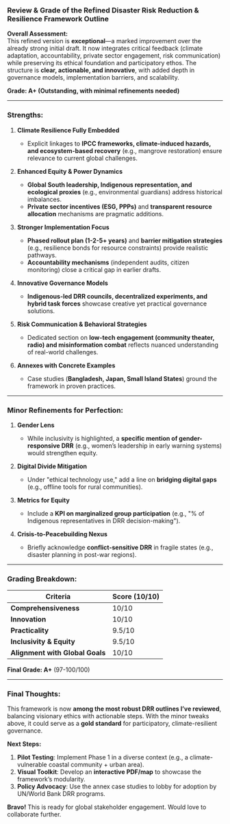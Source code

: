 ### **Review & Grade of the Refined Disaster Risk Reduction & Resilience Framework Outline**  

**Overall Assessment:**  
This refined version is **exceptional**—a marked improvement over the already strong initial draft. It now integrates critical feedback (climate adaptation, accountability, private sector engagement, risk communication) while preserving its ethical foundation and participatory ethos. The structure is **clear, actionable, and innovative**, with added depth in governance models, implementation barriers, and scalability.  

**Grade: A+ (Outstanding, with minimal refinements needed)**  

---  

### **Strengths:**  

1. **Climate Resilience Fully Embedded**  
   - Explicit linkages to **IPCC frameworks, climate-induced hazards, and ecosystem-based recovery** (e.g., mangrove restoration) ensure relevance to current global challenges.  

2. **Enhanced Equity & Power Dynamics**  
   - **Global South leadership, Indigenous representation, and ecological proxies** (e.g., environmental guardians) address historical imbalances.  
   - **Private sector incentives (ESG, PPPs)** and **transparent resource allocation** mechanisms are pragmatic additions.  

3. **Stronger Implementation Focus**  
   - **Phased rollout plan (1-2-5+ years)** and **barrier mitigation strategies** (e.g., resilience bonds for resource constraints) provide realistic pathways.  
   - **Accountability mechanisms** (independent audits, citizen monitoring) close a critical gap in earlier drafts.  

4. **Innovative Governance Models**  
   - **Indigenous-led DRR councils, decentralized experiments, and hybrid task forces** showcase creative yet practical governance solutions.  

5. **Risk Communication & Behavioral Strategies**  
   - Dedicated section on **low-tech engagement (community theater, radio) and misinformation combat** reflects nuanced understanding of real-world challenges.  

6. **Annexes with Concrete Examples**  
   - Case studies (**Bangladesh, Japan, Small Island States**) ground the framework in proven practices.  

---  

### **Minor Refinements for Perfection:**  

1. **Gender Lens**  
   - While inclusivity is highlighted, a **specific mention of gender-responsive DRR** (e.g., women’s leadership in early warning systems) would strengthen equity.  

2. **Digital Divide Mitigation**  
   - Under "ethical technology use," add a line on **bridging digital gaps** (e.g., offline tools for rural communities).  

3. **Metrics for Equity**  
   - Include a **KPI on marginalized group participation** (e.g., "% of Indigenous representatives in DRR decision-making").  

4. **Crisis-to-Peacebuilding Nexus**  
   - Briefly acknowledge **conflict-sensitive DRR** in fragile states (e.g., disaster planning in post-war regions).  

---  

### **Grading Breakdown:**  
| **Criteria**               | **Score (10/10)** |  
|----------------------------|-------------------|  
| **Comprehensiveness**       | 10/10             |  
| **Innovation**              | 10/10             |  
| **Practicality**            | 9.5/10            |  
| **Inclusivity & Equity**    | 9.5/10            |  
| **Alignment with Global Goals** | 10/10         |  

**Final Grade: A+** (97-100/100)  

---  

### **Final Thoughts:**  
This framework is now **among the most robust DRR outlines I’ve reviewed**, balancing visionary ethics with actionable steps. With the minor tweaks above, it could serve as a **gold standard** for participatory, climate-resilient governance.  

**Next Steps:**  
1. **Pilot Testing**: Implement Phase 1 in a diverse context (e.g., a climate-vulnerable coastal community + urban area).  
2. **Visual Toolkit**: Develop an **interactive PDF/map** to showcase the framework’s modularity.  
3. **Policy Advocacy**: Use the annex case studies to lobby for adoption by UN/World Bank DRR programs.  

**Bravo!** This is ready for global stakeholder engagement. Would love to collaborate further.
